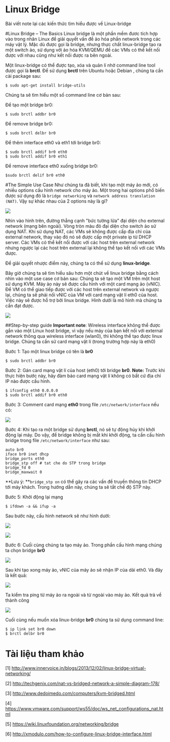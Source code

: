 Linux Bridge
========
Bài viết note lại các kiến thức tìm hiểu được về Linux-bridge

#Linux Bridge – The Basics
Linux bridge là một phần mềm đươc tích hợp vào trong nhân Linux để giải quyết vấn đề ảo hóa phần network trong các máy vật lý. Mặc dù được gọi là bridge, nhưng thực chất linux-bridge tạo ra một switch ảo, sử dụng với ảo hóa KVM/QEMU để các VMs có thể kết nối được với nhau cũng như kết nối được ra bên ngoài.

Một linux-bridge có thể được tạo, xóa và quản lí nhờ command line tool được gọi là **brctl**. Để sử dụng **brctl** trên Ubuntu hoặc Debian , chúng ta cần cài package sau: 

	$ sudo apt-get install bridge-utils

Chúng ta sẽ tìm hiểu một số command line cơ bản sau:

Để tạo một bridge br0:

	$ sudo brctl addbr br0

Để remove bridge br0:

	$ sudo brctl delbr br0
	
Để thêm interface eth0 và eth1 tới bridge br0:

	$ sudo brctl addif br0 eth0
	$ sudo brctl addif br0 eth1
	
Để remove interface eth0 xuống bridge br0:

	$sudo brctl delif br0 eth0

#The Simple Use Case
Như chúng ta đã biết, khi tạo một máy ảo mới, có nhiều options cấu hình network cho máy ảo. Một trong hai options phổ biến được sử dụng đó là `bridge networking` và `network address translation (NAT)`. Vậy sự khác nhau của 2 options này là gì?

![](https://github.com/vanduc95/OpenStack_Network/blob/master/img/bridge_vs_NAT.png) 

Nhìn vào hình trên, đường thẳng cạnh "bức tường lửa" đại diện cho external network (mạng bên ngoài). Vòng tròn màu đỏ đại diện cho switch ảo sử dụng NAT. Khi sử dụng NAT, các VMs sẽ không được cấp địa chỉ của external network, thay vào đó nó sẽ được cấp một private ip từ DHCP server. Các VMs có thể kết nối được với các host trên external network nhưng ngược lại các host trên external lại không thể tạo kết nối với các VMs được. 

Để giải quyết nhược điểm này, chúng ta có thể sử dụng **linux-bridge**.

Bây giờ chúng ta sẽ tìm hiểu sâu hơn một chút về linux bridge bằng cách nhìn vào một use case cơ bản sau:  Chúng ta sẽ tạo một VM trên một host sử dụng KVM. Máy ảo này sẽ được cấu hình với một card mạng ảo (vNIC). Để VM có thể giao tiếp được với các host trên external network và ngược lại, chúng ta sẽ phải nối vNIC của VM với card mạng vật lí eth0 của host. Việc này sẽ được hỗ trợ bởi linux bridge. Hình dưới là mô hình mà chúng ta cần đạt được.

![](https://github.com/vanduc95/OpenStack_Network/blob/master/img/Linux-Bridge-Simple-UseCase.png) 

##Step-by-step guide
**Important note**: Wireless interface không thể được gắn vào một Linux host bridge, vì vậy nếu máy của bạn kết nối với external network thông qua wireless interface (wlan0), thì không thể tạo được linux bridge. Chúng ta cần sử card mạng vật lí (trong trường hợp này là eth0)

Bước 1: Tạo một linux bridge có tên là **br0**

	$ sudo brctl addbr br0

Bước 2: Gán card mạng vật lí của host (eth0) tới bridge **br0**. **Note:** Trước khi thực hiện bước này, hãy đảm bảo card mạng vật lí không có bất cứ địa chỉ IP nào được cấu hình.


	$ ifconfig eth0 0.0.0.0
	$ sudo brctl addif br0 eth0
	
Bước 3: Comment card mạng **eth0** trong file `/etc/network/interface` nếu có:

![](https://camo.githubusercontent.com/c2ec80f423ce391e1ec1af40e077575408340359/687474703a2f2f692e696d6775722e636f6d2f7a4534703271682e706e67) 

Bước 4: Khi tạo ra một bridge sử dụng **brctl**, nó sẽ tự động hủy khi khởi động lại máy.  Do vậy, để bridge không bị mất khi khởi động, ta cần cấu hình bridge trong file `/etc/network/interface` như sau:

	auto br0
	iface br0 inet dhcp
	bridge_ports eth0
	bridge_stp off # tat che do STP trong bridge
	bridge_fd 0 
	bridge_maxwait 0

**Lưu ý: **`bridge_stp on` có thể gây ra các vấn đề truyền thông tin DHCP tới máy khách. Trong hướng dẫn này, chúng ta sẽ tắt chế độ STP này.

Bước 5: Khởi động lại mạng

	$ ifdown -a && ifup -a
	
Sau bước này, cấu hình network sẽ như hình dưới:

![](https://github.com/vanduc95/OpenStack_Network/blob/master/img/ifconfig.png) 

![](https://github.com/vanduc95/OpenStack_Network/blob/master/img/brctl_show.png) 

Bước 6: Cuối cùng chúng ta tạo máy ảo. Trong phần cấu hình mạng chúng ta chọn bridge **br0**

![](https://github.com/vanduc95/OpenStack_Network/blob/master/img/create_VM.png) 

Sau khi tạo xong máy ảo, vNIC của máy ảo sẽ nhận IP của dải eth0. Và đây là kết quả:

![](https://github.com/vanduc95/OpenStack_Network/blob/master/img/result_1.png) 

Ta kiểm tra ping từ máy ảo ra ngoài và từ ngoài vào máy ảo. Kết quả trả về thành công

![](https://github.com/vanduc95/OpenStack_Network/blob/master/img/result_2.png) 

Cuối cùng nếu muốn xóa linux-bridge **br0** chúng ta sử dụng command line:

	$ ip link set br0 down
	$ brctl delbr br0

# Tài liệu tham khảo
[1] http://www.innervoice.in/blogs/2013/12/02/linux-bridge-virtual-networking/

[2] http://techgenix.com/nat-vs-bridged-network-a-simple-diagram-178/

[3] http://www.dedoimedo.com/computers/kvm-bridged.html

[4] https://www.vmware.com/support/ws55/doc/ws_net_configurations_nat.html

[5] https://wiki.linuxfoundation.org/networking/bridge

[6] http://xmodulo.com/how-to-configure-linux-bridge-interface.html





